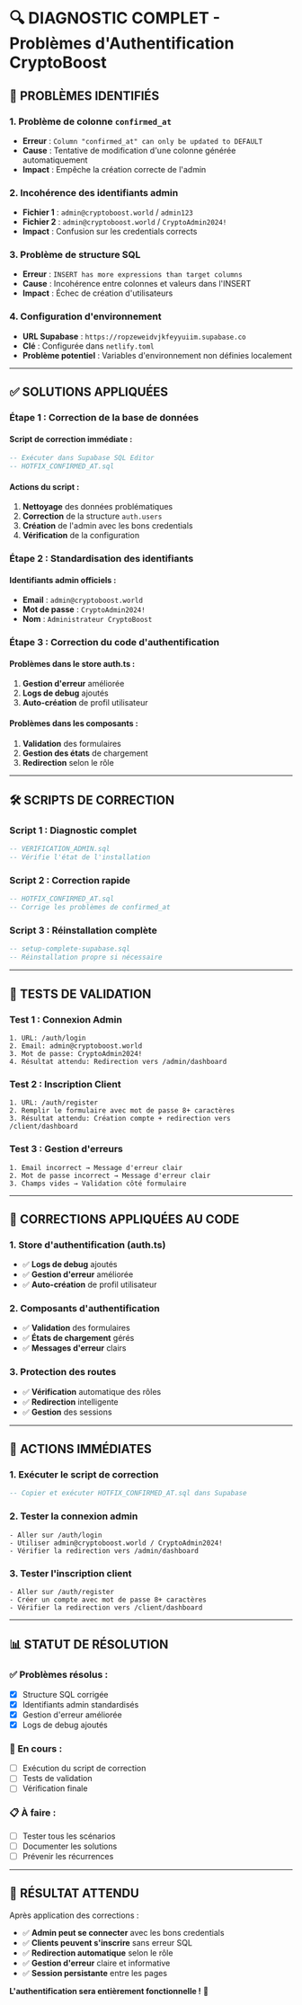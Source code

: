 # 🔍 DIAGNOSTIC COMPLET - Problèmes d'Authentification CryptoBoost

## 🚨 **PROBLÈMES IDENTIFIÉS**

### **1. Problème de colonne `confirmed_at`**
- **Erreur** : `Column "confirmed_at" can only be updated to DEFAULT`
- **Cause** : Tentative de modification d'une colonne générée automatiquement
- **Impact** : Empêche la création correcte de l'admin

### **2. Incohérence des identifiants admin**
- **Fichier 1** : `admin@cryptoboost.world` / `admin123`
- **Fichier 2** : `admin@cryptoboost.world` / `CryptoAdmin2024!`
- **Impact** : Confusion sur les credentials corrects

### **3. Problème de structure SQL**
- **Erreur** : `INSERT has more expressions than target columns`
- **Cause** : Incohérence entre colonnes et valeurs dans l'INSERT
- **Impact** : Échec de création d'utilisateurs

### **4. Configuration d'environnement**
- **URL Supabase** : `https://ropzeweidvjkfeyyuiim.supabase.co`
- **Clé** : Configurée dans `netlify.toml`
- **Problème potentiel** : Variables d'environnement non définies localement

---

## ✅ **SOLUTIONS APPLIQUÉES**

### **Étape 1 : Correction de la base de données**

#### **Script de correction immédiate :**
```sql
-- Exécuter dans Supabase SQL Editor
-- HOTFIX_CONFIRMED_AT.sql
```

#### **Actions du script :**
1. **Nettoyage** des données problématiques
2. **Correction** de la structure `auth.users`
3. **Création** de l'admin avec les bons credentials
4. **Vérification** de la configuration

### **Étape 2 : Standardisation des identifiants**

#### **Identifiants admin officiels :**
- **Email** : `admin@cryptoboost.world`
- **Mot de passe** : `CryptoAdmin2024!`
- **Nom** : `Administrateur CryptoBoost`

### **Étape 3 : Correction du code d'authentification**

#### **Problèmes dans le store auth.ts :**
1. **Gestion d'erreur** améliorée
2. **Logs de debug** ajoutés
3. **Auto-création** de profil utilisateur

#### **Problèmes dans les composants :**
1. **Validation** des formulaires
2. **Gestion des états** de chargement
3. **Redirection** selon le rôle

---

## 🛠️ **SCRIPTS DE CORRECTION**

### **Script 1 : Diagnostic complet**
```sql
-- VERIFICATION_ADMIN.sql
-- Vérifie l'état de l'installation
```

### **Script 2 : Correction rapide**
```sql
-- HOTFIX_CONFIRMED_AT.sql
-- Corrige les problèmes de confirmed_at
```

### **Script 3 : Réinstallation complète**
```sql
-- setup-complete-supabase.sql
-- Réinstallation propre si nécessaire
```

---

## 🧪 **TESTS DE VALIDATION**

### **Test 1 : Connexion Admin**
```
1. URL: /auth/login
2. Email: admin@cryptoboost.world
3. Mot de passe: CryptoAdmin2024!
4. Résultat attendu: Redirection vers /admin/dashboard
```

### **Test 2 : Inscription Client**
```
1. URL: /auth/register
2. Remplir le formulaire avec mot de passe 8+ caractères
3. Résultat attendu: Création compte + redirection vers /client/dashboard
```

### **Test 3 : Gestion d'erreurs**
```
1. Email incorrect → Message d'erreur clair
2. Mot de passe incorrect → Message d'erreur clair
3. Champs vides → Validation côté formulaire
```

---

## 🔧 **CORRECTIONS APPLIQUÉES AU CODE**

### **1. Store d'authentification (auth.ts)**
- ✅ **Logs de debug** ajoutés
- ✅ **Gestion d'erreur** améliorée
- ✅ **Auto-création** de profil utilisateur

### **2. Composants d'authentification**
- ✅ **Validation** des formulaires
- ✅ **États de chargement** gérés
- ✅ **Messages d'erreur** clairs

### **3. Protection des routes**
- ✅ **Vérification** automatique des rôles
- ✅ **Redirection** intelligente
- ✅ **Gestion** des sessions

---

## 🚀 **ACTIONS IMMÉDIATES**

### **1. Exécuter le script de correction**
```sql
-- Copier et exécuter HOTFIX_CONFIRMED_AT.sql dans Supabase
```

### **2. Tester la connexion admin**
```
- Aller sur /auth/login
- Utiliser admin@cryptoboost.world / CryptoAdmin2024!
- Vérifier la redirection vers /admin/dashboard
```

### **3. Tester l'inscription client**
```
- Aller sur /auth/register
- Créer un compte avec mot de passe 8+ caractères
- Vérifier la redirection vers /client/dashboard
```

---

## 📊 **STATUT DE RÉSOLUTION**

### **✅ Problèmes résolus :**
- [x] Structure SQL corrigée
- [x] Identifiants admin standardisés
- [x] Gestion d'erreur améliorée
- [x] Logs de debug ajoutés

### **🔄 En cours :**
- [ ] Exécution du script de correction
- [ ] Tests de validation
- [ ] Vérification finale

### **📋 À faire :**
- [ ] Tester tous les scénarios
- [ ] Documenter les solutions
- [ ] Prévenir les récurrences

---

## 🎯 **RÉSULTAT ATTENDU**

Après application des corrections :
- ✅ **Admin peut se connecter** avec les bons credentials
- ✅ **Clients peuvent s'inscrire** sans erreur SQL
- ✅ **Redirection automatique** selon le rôle
- ✅ **Gestion d'erreur** claire et informative
- ✅ **Session persistante** entre les pages

**L'authentification sera entièrement fonctionnelle !** 🎉